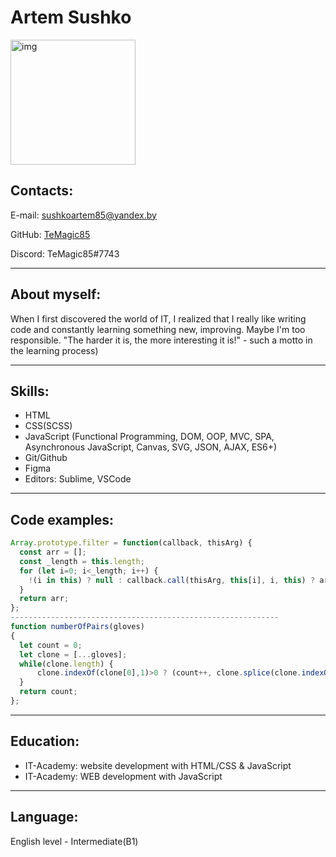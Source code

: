 # **Artem Sushko**
<img src="../rsschool-cv/SAVE_20190822_142749.jpg" alt="img" width="200" height="200"/>

## Contacts:
E-mail: sushkoartem85@yandex.by

GitHub: [TeMagic85](https://github.com/TeMagic85)

Discord: TeMagic85#7743

***

## About myself:
When I first discovered the world of IT, I realized that I really like writing code and constantly learning something new, improving. Maybe I'm too responsible. "The harder it is, the more interesting it is!" - such a motto in the learning process)

***
## Skills:
* HTML
* CSS(SCSS)
* JavaScript (Functional Programming, DOM, OOP, MVC, SPA, Asynchronous JavaScript, Canvas, SVG, JSON, AJAX, ES6+)
* Git/Github
* Figma
* Editors: Sublime, VSCode

***
## Code examples:
```JavaScript
Array.prototype.filter = function(callback, thisArg) {
  const arr = [];
  const _length = this.length;
  for (let i=0; i<_length; i++) {
    !(i in this) ? null : callback.call(thisArg, this[i], i, this) ? arr.push(this[i]) : null;
  }
  return arr;
};
------------------------------------------------------------
function numberOfPairs(gloves)
{
  let count = 0;
  let clone = [...gloves];
  while(clone.length) {
      clone.indexOf(clone[0],1)>0 ? (count++, clone.splice(clone.indexOf(clone[0],1),1), clone.shift()) : clone.shift();
  }
  return count;
};
```

***

## Education:
* IT-Academy: website development with HTML/CSS & JavaScript
* IT-Academy: WEB development with JavaScript

***
## Language:
English level - Intermediate(B1)